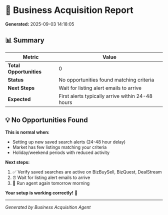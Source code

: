 # 🎯 Business Acquisition Report
**Generated:** 2025-09-03 14:18:05

## 📊 Summary

| Metric | Value |
|--------|-------|
| **Total Opportunities** | 0 |
| **Status** | No opportunities found matching criteria |
| **Next Steps** | Wait for listing alert emails to arrive |
| **Expected** | First alerts typically arrive within 24-48 hours |

## 💡 No Opportunities Found

**This is normal when:**
- Setting up new saved search alerts (24-48 hour delay)
- Market has few listings matching your criteria
- Holiday/weekend periods with reduced activity

**Next steps:**
1. ✅ Verify saved searches are active on BizBuySell, BizQuest, DealStream
2. ⏰ Wait for listing alert emails to arrive
3. 🔄 Run agent again tomorrow morning

**Your setup is working correctly!** 🎯

---
*Generated by Business Acquisition Agent*
